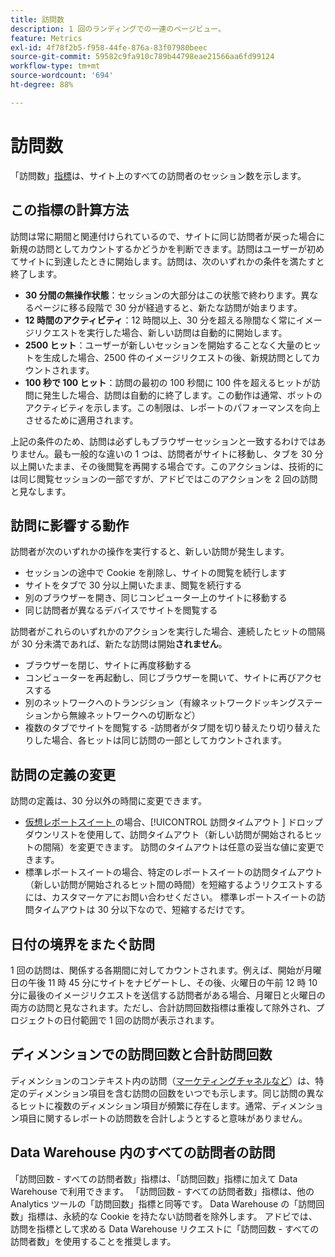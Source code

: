 ```yaml
---
title: 訪問数
description: 1 回のランディングでの一連のページビュー。
feature: Metrics
exl-id: 4f78f2b5-f958-44fe-876a-83f07980beec
source-git-commit: 59582c9fa910c789b44798eae21566aa6fd99124
workflow-type: tm+mt
source-wordcount: '694'
ht-degree: 88%

---
```


# 訪問数

「訪問数」[指標](overview.md)は、サイト上のすべての訪問者のセッション数を示します。

## この指標の計算方法

訪問は常に期間と関連付けられているので、サイトに同じ訪問者が戻った場合に新規の訪問としてカウントするかどうかを判断できます。訪問はユーザーが初めてサイトに到達したときに開始します。訪問は、次のいずれかの条件を満たすと終了します。

* **30 分間の無操作状態**：セッションの大部分はこの状態で終わります。異なるページに移る段階で 30 分が経過すると、新たな訪問が始まります。
* **12 時間のアクティビティ**：12 時間以上、30 分を超える隙間なく常にイメージリクエストを実行した場合、新しい訪問は自動的に開始します。
* **2500 ヒット**：ユーザーが新しいセッションを開始することなく大量のヒットを生成した場合、2500 件のイメージリクエストの後、新規訪問としてカウントされます。
* **100 秒で 100 ヒット**：訪問の最初の 100 秒間に 100 件を超えるヒットが訪問に発生した場合、訪問は自動的に終了します。この動作は通常、ボットのアクティビティを示します。この制限は、レポートのパフォーマンスを向上させるために適用されます。

上記の条件のため、訪問は必ずしもブラウザーセッションと一致するわけではありません。最も一般的な違いの 1 つは、訪問者がサイトに移動し、タブを 30 分以上開いたまま、その後閲覧を再開する場合です。このアクションは、技術的には同じ閲覧セッションの一部ですが、アドビではこのアクションを 2 回の訪問と見なします。

## 訪問に影響する動作

訪問者が次のいずれかの操作を実行すると、新しい訪問が発生します。

* セッションの途中で Cookie を削除し、サイトの閲覧を続行します
* サイトをタブで 30 分以上開いたまま、閲覧を続行する
* 別のブラウザーを開き、同じコンピューター上のサイトに移動する
* 同じ訪問者が異なるデバイスでサイトを閲覧する

訪問者がこれらのいずれかのアクションを実行した場合、連続したヒットの間隔が 30 分未満であれば、新たな訪問は開始&#x200B;**されません**。

* ブラウザーを閉じ、サイトに再度移動する
* コンピューターを再起動し、同じブラウザーを開いて、サイトに再びアクセスする
* 別のネットワークへのトランジション（有線ネットワークドッキングステーションから無線ネットワークへの切断など）
* 複数のタブでサイトを閲覧する -訪問者がタブ間を切り替えたり切り替えたりした場合、各ヒットは同じ訪問の一部としてカウントされます。

## 訪問の定義の変更

訪問の定義は、30 分以外の時間に変更できます。

* [ 仮想レポートスイート ](../vrs/vrs-about.md) の場合、[!UICONTROL  訪問タイムアウト ] ドロップダウンリストを使用して、訪問タイムアウト（新しい訪問が開始されるヒットの間隔）を変更できます。 訪問のタイムアウトは任意の妥当な値に変更できます。
* 標準レポートスイートの場合、特定のレポートスイートの訪問タイムアウト（新しい訪問が開始されるヒット間の時間）を短縮するようリクエストするには、カスタマーケアにお問い合わせください。 標準レポートスイートの訪問タイムアウトは 30 分以下なので、短縮するだけです。

## 日付の境界をまたぐ訪問

1 回の訪問は、関係する各期間に対してカウントされます。例えば、開始が月曜日の午後 11 時 45 分にサイトをナビゲートし、その後、火曜日の午前 12 時 10 分に最後のイメージリクエストを送信する訪問者がある場合、月曜日と火曜日の両方の訪問と見なされます。ただし、合計訪問回数指標は重複して除外され、プロジェクトの日付範囲で 1 回の訪問が表示されます。

## ディメンションでの訪問回数と合計訪問回数

ディメンションのコンテキスト内の訪問（[マーケティングチャネルなど](../dimensions/marketing-channel.md)）は、特定のディメンション項目を含む訪問の回数をいつでも示します。同じ訪問の異なるヒットに複数のディメンション項目が頻繁に存在します。通常、ディメンション項目に関するレポートの訪問数を合計しようとすると意味がありません。

## Data Warehouse 内のすべての訪問者の訪問

「訪問回数 - すべての訪問者数」指標は、「訪問回数」指標に加えて Data Warehouse で利用できます。 「訪問回数 - すべての訪問者数」指標は、他の Analytics ツールの「訪問回数」指標と同等です。 Data Warehouse の「訪問回数」指標は、永続的な Cookie を持たない訪問者を除外します。 アドビでは、訪問を指標として求める Data Warehouse リクエストに「訪問回数 - すべての訪問者数」を使用することを推奨します。
